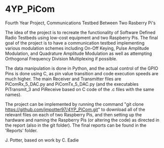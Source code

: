 # 4YP_PiCom

Fourth Year Project, Communications Testbed Between Two Rasberry Pi's

The idea of the project is to recreate the functionality of Software Defined Radio Testbeds using low-cost equipment and two Raspberry Pis. The final goal of the project is to have a communication testbed implementing various modulation schemes including On-Off Keying, Pulse Amplitude Modulation, and Quadrature Amplitude Modulation as well as attempting Orthogonal Frequency Division Multiplexing if possible.

The data manipulation is done in Python, and the actual control of the GPIO Pins is done using C, as pin value transition and code execution speeds are much higher. The main Receiver and Transmitter files are PiComRx_5_DAC.py and PiComTx_5_DAC.py (and the executables PiTransmit_3 and PiReceive based on C code of the .c files with the same names).

The project can be implemented by running the command "git clone https://github.com/jmpotter97/4YP_PiCom.git" to download all of the relevant files on each of two Raspberry Pis, and then setting up the hardware and naming the Raspberry Pis (or altering the code) as directed in the report (also in the git folder). The final reports can be found in the 'Reports' folder.

J. Potter, based on work by C. Eadie